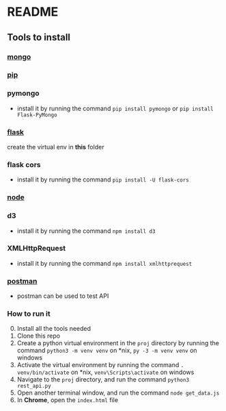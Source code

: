 # README
## Tools to install
### [mongo](https://www.mongodb.com/try/download/community)  
### [pip](https://pip.pypa.io/en/stable/installing/)  
### pymongo
- install it by running the command ```pip install pymongo``` or ```pip install Flask-PyMongo```   
### [flask](https://flask.palletsprojects.com/en/1.1.x/installation/)  
create the virtual env in **this** folder
### flask cors
- install it by running the command ```pip install -U flask-cors```
### [node](https://www.npmjs.com/get-npm) 
### d3
- install it by running the command ```npm install d3```
### XMLHttpRequest  
 - install it by running the command ```npm install xmlhttprequest```
### [postman](https://www.postman.com/downloads/)  
- postman can be used to test API
### How to run it
0. Install all the tools needed
1. Clone this repo
2. Create a python virtual environment in the `proj` directory by running the command `python3 -m venv venv` on \*nix, `py -3 -m venv venv` on windows
3. Activate the virtual environment by running the command `. venv/bin/activate` on \*nix, `venv\Scripts\activate` on windows
4. Navigate to the `proj` directory, and run the command `python3 rest_api.py`
5. Open another terminal window, and run the command `node get_data.js`
6. In **Chrome**, open the `index.html` file

